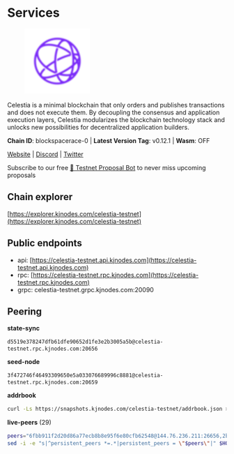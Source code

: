 # Services

<figure><img src="https://raw.githubusercontent.com/kj89/cosmos-images/main/logos/celestia.png" width="150" alt=""><figcaption></figcaption></figure>

Celestia is a minimal blockchain that only orders and publishes transactions and  does not execute them. By decoupling the consensus and application execution layers,  Celestia modularizes the blockchain technology stack and unlocks new possibilities  for decentralized application builders.

**Chain ID**: blockspacerace-0 | **Latest Version Tag**: v0.12.1 | **Wasm**: OFF

[Website](https://celestia.org) | [Discord](https://discord.gg/celestiacommunity) | [Twitter](https://twitter.com/CelestiaOrg)



Subscribe to our free [🤖 Testnet Proposal Bot](https://t.me/kjnodes_testnet_proposal_bot) to never miss upcoming proposals


## Chain explorer
[https://explorer.kjnodes.com/celestia-testnet](https://explorer.kjnodes.com/celestia-testnet)

## Public endpoints

* api: [https://celestia-testnet.api.kjnodes.com](https://celestia-testnet.api.kjnodes.com)
* rpc: [https://celestia-testnet.rpc.kjnodes.com](https://celestia-testnet.rpc.kjnodes.com)
* grpc: celestia-testnet.grpc.kjnodes.com:20090

## Peering

**state-sync**

```text
d5519e378247dfb61dfe90652d1fe3e2b3005a5b@celestia-testnet.rpc.kjnodes.com:20656
```

**seed-node**

```text
3f472746f46493309650e5a033076689996c8881@celestia-testnet.rpc.kjnodes.com:20659
```

**addrbook**
```bash
curl -Ls https://snapshots.kjnodes.com/celestia-testnet/addrbook.json > $HOME/.celestia-app/config/addrbook.json
```

**live-peers** (29)
```bash
peers="6fbb911f2d20d86a77ecb8b8e95f6e80cfb62548@144.76.236.211:26656,2b8f5b788108c593378ce0dad8faff180b854cb4@185.56.139.86:26656,fb9fc76ee67cd021b913752b49560dd9184688f2@135.181.216.215:36656,cb0c8eab8b18c4c6a2d0cc030d1b0787656b61bb@65.108.137.39:26656,508706c7c37a7a5e4c99c4581d9334cbad34cb86@37.27.2.226:26656,ecd7a4c6b4411023626b3ebc148657f0513ea7d3@68.183.113.7:26656,2b749c2f0dd5953eeb5379c7ae7a15ed1020f7e5@135.181.136.124:26656,721d15a87ce8b3062284614def3c32b72019de5b@35.206.161.204:26656,3ef426538e3b8bfa274aa9a442583bbbda71942f@185.144.99.12:26656,dc76534dfede17c47ec162fce0937b446a627820@206.189.92.202:26656,5f8be26e18e08d32b5f4273063819793fd9f93a4@35.206.182.97:26656,5fa6853eb52bc3a5ff1fe56b988515d16644819a@65.21.232.33:2000,63636c9bec15f0039f78bc48736fe8b84e9e8a60@38.242.233.37:26656,a20a5f47307049619d2fe689f3c33f1f7ab9470c@162.55.245.144:2130,24770b73138ee6a2113e4c35b5e3525749c21350@109.238.11.182:26656,e225815e3da7a26d712c074045977034a901bbc0@5.9.106.214:26686,0293f2cf7184da95bc6ea6ff31c7e97578b9c7ff@65.109.106.95:26656,8f14ec71e1d712c912c27485a169c2519628cfb6@185.225.232.196:21656,d3c0e1867ba635328dc019f1464acf1903f446a5@13.208.144.128:16656,9497e0c783d5cb9b18f6addfcf2f25cdc4d5d1a2@148.113.153.79:36656,aa0f4f7f63460c19b448004283b6d3ffc682e443@65.109.38.111:11656,10c84789386c2ee3aacd8e09f04b78fac14fb3d7@209.126.86.119:26656,e4fa11cfb413d69d95dc90a0e12125b091b1d574@51.158.115.159:26656,768ac4ece936ca4eb01b763c119edb74c53b58b2@135.181.26.67:26656,e85b086d236a2c9a4d285e6d44126bb6fc6a1555@131.153.158.209:26656,a98c082b003204f1bf4483cf2eb6ef2a7df4c8a2@103.50.32.25:26656,af66f28f19f747bd2b5a18d91d143dc8e035f86a@47.147.226.228:52656,5d02fa37f0fe3f198b3fdcea78b8961d04425b5d@185.227.135.173:26656,d5519e378247dfb61dfe90652d1fe3e2b3005a5b@65.109.68.190:20656"
sed -i -e "s|^persistent_peers *=.*|persistent_peers = \"$peers\"|" $HOME/.celestia-app/config/config.toml
```
